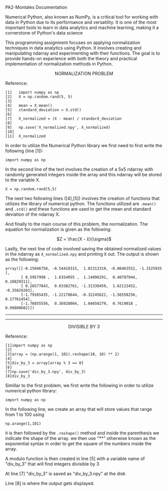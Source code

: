PA2-Montales Documentation


Numerical Python, also known as NumPy, is a critical tool for working with data in Python due to its performance and versatility. It is one of the most important tools to learn in data analytics and machine learning, making it a cornerstone of Python's data science

This programming assignment focuses on applying normalization techniques in data analytics using Python. It involves creating and manipulating ndarray and experimenting with their functions. The goal is to provide hands-on experience with both the theory and practical implementation of normalization methods in Python.




<p align="center"> 
NORMALIZATION PROBLEM
</p>  

Reference:
```
[1]   import numpy as np
[2]   X = np.random.rand(5, 5)                            
[3]        
[4]   mean = X.mean()                                      
[5]   standard_deviation = X.std()
[6]
[7]   X_normalized = (X - mean) / standard_deviation      
[8]
[9]   np.save('X_normalized.npy', X_normalized)          
[10]
[11]  X_normalized
```


In order to utilize the Numerical Python library we first need to first write the following (line [1]): 
```
import numpy as np
```
In the second line of the text involves the creation of a 5x5 ndarray with randomly generated integers inside the array and this ndarray will be stored to the variable X.
```
X = np.random.rand(5,5)
```
The next two following lines ([4],[5]) involves the creation of functions that utilizes the library of numerical python. The functions utilized are ```.mean()``` and ```.std()``` and these functions are used to get the mean and standard deviation of the ndarray X.

And finally to the main course of this problem, the normalization. The equation for normalization is given as the following:

<p align="center">
  $Z = \frac{X - x̄}{\sigma}$
</p>  

Lastly, the next line of code involved saving the obtained normalized values in the ndarray as ```X_normalized.npy``` and printing it out. 
The output is shown as the following: 
```
array([[-0.15046758, -0.54418315,  1.02313319, -0.00463552, -1.1525935 ],
       [ 0.5957998 ,  1.6354055 ,  1.14896291,  0.40787044,  0.10829311],
       [ 0.26577843,  0.03382761, -1.31330459,  1.62113452, -0.35829203],
       [-1.79165435, -1.22178644, -0.32245622, -1.56558256,  0.17761454],
       [-1.76855556,  0.36928004,  1.04650279,  0.7619018 ,  0.99800682]])
```
---
---
 <p align="center"> DIVISIBLE BY 3 </p>

 Reference: 
 ```
[1]import numpy as np
[2]
[3]array = (np.arange(1, 101).reshape(10, 10) ** 2)   
[4]
[5]div_by_3 = array[array % 3 == 0]                  
[6]
[7]np.save('div_by_3.npy', div_by_3)        
[8]div_by_3                                     

```
Simillar to the first problem, we first write the following in order to utilize numerical python library:
```
import numpy as np
```

In the following line, we create an array that will store values that range from 1 to 100 using 
```
np.arange(1,101)
```

it is then followed by the ```.reshape()``` method and inside the parenthesis we indicate the shape of the array.
we then use "**" otherwise known as the exponential syntax in order to get the square of the numbers inside the array.

A modulo function is then created in line [5] with a variable name of "div_by_3" that will find integers divisible by 3

At line [7] "div_by_3" is saved as "div_by_3.npy" at the disk

Line [8] is where the output gets displayed.


   

